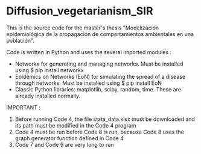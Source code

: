 # Diffusion_vegetarianism_SIR

This is the source code for the master's thesis "Modelización epidemiológica de la propagación de comportamientos ambientales en una población". 

Code is written in Python and uses the several imported modules :
  - Networkx for generating and managing networks. Must be installed using $ pip install networkx
  - Epidemics on Networks (EoN) for simulating the spread of a disease through networks. Must be installed using $ pip install EoN
  - Classic Python libraries: matplotlib, scipy, random, time. These are already installed normally. 
 

IMPORTANT : 
  1) Before running Code 4, the file stata_data.xlsx must be downloaded and its path must be modified in the Code 4 program
  2) Code 4 must be run before Code 8 is run, because Code 8 uses the graph generator function defined in Code 4
  3) Code 7 and Code 9 are very long to run 
